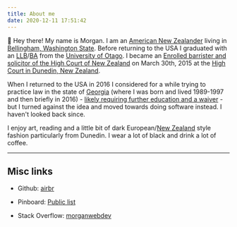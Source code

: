 ```yaml
---
title: About me
date: 2020-12-11 17:51:42
---
```


👋 Hey there! My name is Morgan. I am an [American New Zealander](https://en.wikipedia.org/wiki/American_New_Zealanders) living in [Bellingham, Washington State](https://en.wikipedia.org/wiki/Bellingham,_Washington). Before returning to the USA I graduated with an [LLB](https://www.otago.ac.nz/courses/qualifications/llb.html)/[BA](https://www.otago.ac.nz/courses/subjects/clas.html) from the [University of Otago](https://www.otago.ac.nz/). I became an [Enrolled barrister and solicitor of the High Court of New Zealand](https://www.lawsociety.org.nz/starting-as-a-lawyer/admitted-but-no-practising-certificate/) on March 30th, 2015 at the [High Court in Dunedin, New Zealand](https://en.wikipedia.org/wiki/Dunedin_Law_Courts).

When I returned to the USA in 2016 I considered for a while trying to practice law in the state of [Georgia](https://en.wikipedia.org/wiki/Georgia_(U.S._state)) (where I was born and lived 1989-1997 and then briefly in 2016) - [likely requiring further education and a waiver](https://www.gabaradmissions.org/waiver-process) - but I turned against the idea and moved towards doing software instead. I haven't looked back since. 

I enjoy art, reading and a little bit of dark European/[New Zealand](https://www.nomdstore.com/us/) style fashion particularly from Dunedin. I wear a lot of black and drink a lot of coffee.

---

## Misc links

* Github: [airbr](https://github.com/airbr)
    
* Pinboard: [Public list](https://pinboard.in/u:airbr/public/)

* Stack Overflow: [morganwebdev](https://stackoverflow.com/users/6598884/morganwebdev)


